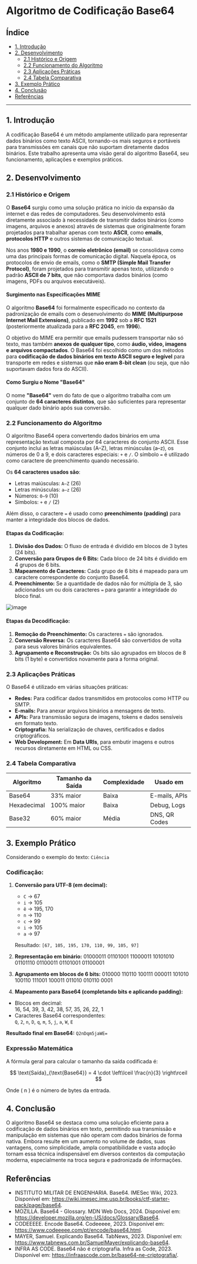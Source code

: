 # Algoritmo de Codificação Base64

## Índice

- [1. Introdução](#1-introdução)
- [2. Desenvolvimento](#2-desenvolvimento)
  - [2.1 Histórico e Origem](#21-histórico-e-origem)
  - [2.2 Funcionamento do Algoritmo](#22-funcionamento-do-algoritmo)
  - [2.3 Aplicações Práticas](#23-aplicações-práticas)
  - [2.4 Tabela Comparativa](#24-tabela-comparativa)
- [3. Exemplo Prático](#3-exemplo-prático)
- [4. Conclusão](#4-conclusão)
- [Referências](#referências)

---

## 1. Introdução

A codificação Base64 é um método amplamente utilizado para representar dados binários como texto ASCII, tornando-os mais seguros e portáveis para transmissões em canais que não suportam diretamente dados binários. Este trabalho apresenta uma visão geral do algoritmo Base64, seu funcionamento, aplicações e exemplos práticos.

## 2. Desenvolvimento

### 2.1 Histórico e Origem

O **Base64** surgiu como uma solução prática no início da expansão da internet e das redes de computadores. Seu desenvolvimento está diretamente associado à necessidade de transmitir dados binários (como imagens, arquivos e anexos) através de sistemas que originalmente foram projetados para trabalhar apenas com texto **ASCII**, como **emails**, **protocolos HTTP** e outros sistemas de comunicação textual.

Nos anos **1980 e 1990**, o **correio eletrônico (email)** se consolidava como uma das principais formas de comunicação digital. Naquela época, os protocolos de envio de emails, como o **SMTP (Simple Mail Transfer Protocol)**, foram projetados para transmitir apenas texto, utilizando o padrão **ASCII de 7 bits**, que não comportava dados binários (como imagens, PDFs ou arquivos executáveis).

#### Surgimento nas Especificações MIME

O algoritmo **Base64** foi formalmente especificado no contexto da padronização de emails com o desenvolvimento do **MIME (Multipurpose Internet Mail Extensions)**, publicado em **1992** sob a **RFC 1521** (posteriormente atualizada para a **RFC 2045**, em **1996**).

O objetivo do MIME era permitir que emails pudessem transportar não só texto, mas também **anexos de qualquer tipo**, como **áudio, vídeo, imagens e arquivos compactados**. O Base64 foi escolhido como um dos métodos para **codificação de dados binários em texto ASCII seguro e legível** para transporte em redes e sistemas que **não eram 8-bit clean** (ou seja, que não suportavam dados fora do ASCII).

#### Como Surgiu o Nome "Base64"

O nome **"Base64"** vem do fato de que o algoritmo trabalha com um conjunto de **64 caracteres distintos**, que são suficientes para representar qualquer dado binário após sua conversão.

### 2.2 Funcionamento do Algoritmo

O algoritmo Base64 opera convertendo dados binários em uma representação textual composta por 64 caracteres do conjunto ASCII. Esse conjunto inclui as letras maiúsculas (A–Z), letras minúsculas (a–z), os números de 0 a 9, e dois caracteres especiais: `+` e `/`. O símbolo `=` é utilizado como caractere de preenchimento quando necessário.

Os **64 caracteres usados são**:

- Letras maiúsculas: `A–Z` (26)
- Letras minúsculas: `a–z` (26)
- Números: `0–9` (10)
- Símbolos: `+` e `/` (2)

Além disso, o caractere `=` é usado como **preenchimento (padding)** para manter a integridade dos blocos de dados.

#### Etapas da Codificação:
1. **Divisão dos Dados:** O fluxo de entrada é dividido em blocos de 3 bytes (24 bits).
2. **Conversão para Grupos de 6 Bits:** Cada bloco de 24 bits é dividido em 4 grupos de 6 bits.
3. **Mapeamento de Caracteres:** Cada grupo de 6 bits é mapeado para um caractere correspondente do conjunto Base64.
4. **Preenchimento:** Se a quantidade de dados não for múltipla de 3, são adicionados um ou dois caracteres `=` para garantir a integridade do bloco final.

![image](https://github.com/user-attachments/assets/d34be3a3-c3c3-496b-a759-822f1bb72a62)

#### Etapas da Decodificação:
1. **Remoção do Preenchimento:** Os caracteres `=` são ignorados.
2. **Conversão Reversa:** Os caracteres Base64 são convertidos de volta para seus valores binários equivalentes.
3. **Agrupamento e Reconstrução:** Os bits são agrupados em blocos de 8 bits (1 byte) e convertidos novamente para a forma original.

### 2.3 Aplicações Práticas

O Base64 é utilizado em várias situações práticas:
- **Redes:** Para codificar dados transmitidos em protocolos como HTTP ou SMTP.
- **E-mails:** Para anexar arquivos binários a mensagens de texto.
- **APIs:** Para transmissão segura de imagens, tokens e dados sensíveis em formato texto.
- **Criptografia:** Na serialização de chaves, certificados e dados criptográficos.
- **Web Development:** Em **Data URIs**, para embutir imagens e outros recursos diretamente em HTML ou CSS.


### 2.4 Tabela Comparativa

| Algoritmo       | Tamanho da Saída | Complexidade | Usado em |
|----------------|------------------|--------------|----------|
| Base64         |  33% maior       | Baixa        | E-mails, APIs |
| Hexadecimal    | 100% maior       | Baixa        | Debug, Logs   |
| Base32         |  60% maior       | Média        | DNS, QR Codes |

## 3. Exemplo Prático

Considerando o exemplo do texto: `Ciência`

### Codificação:

1. **Conversão para UTF-8 (em decimal):**
   - `C` → 67  
   - `i` → 105  
   - `ê` → 195, 170  
   - `n` → 110  
   - `c` → 99  
   - `i` → 105  
   - `a` → 97  

   Resultado: `[67, 105, 195, 170, 110, 99, 105, 97]`

2. **Representação em binário:**
01000011 01101001 11000011 10101010 01101110 01100011 01101001 01100001

3. **Agrupamento em blocos de 6 bits:**
010000 110110 100111 000011 101010 100110 111001 100011 011010 010110 0001

4. **Mapeamento para Base64 (completando bits e aplicando padding):**  
- Blocos em decimal:  
  16, 54, 39, 3, 42, 38, 57, 35, 26, 22, 1  
- Caracteres Base64 correspondentes:  
  `Q`, `2`, `n`, `D`, `q`, `m`, `5`, `j`, `a`, `W`, `E`

**Resultado final em Base64:**
`Q2nDqm5jaWE=`

### Expressão Matemática

A fórmula geral para calcular o tamanho da saída codificada é:

$$
\text{Saída}_{\text{Base64}} = 4 \cdot \left\lceil \frac{n}{3} \right\rceil
$$

Onde \( n \) é o número de bytes da entrada.

## 4. Conclusão

O algoritmo Base64 se destaca como uma solução eficiente para a codificação de dados binários em texto, permitindo sua transmissão e manipulação em sistemas que não operam com dados binários de forma nativa. Embora resulte em um aumento no volume de dados, suas vantagens, como simplicidade, ampla compatibilidade e vasta adoção tornam essa técnica indispensável em diversos contextos da computação moderna, especialmente na troca segura e padronizada de informações.

## Referências

- INSTITUTO MILITAR DE ENGENHARIA. Base64. IMESec Wiki, 2023. Disponível em: https://wiki.imesec.ime.usp.br/books/ctf-starter-pack/page/base64.
- MOZILLA. Base64 - Glossary. MDN Web Docs, 2024. Disponível em: https://developer.mozilla.org/en-US/docs/Glossary/Base64.
- CODEEEEE. Encode Base64. Codeeeee, 2023. Disponível em: https://www.codeeeee.com/pt/encode/base64.html.
- MAYER, Samuel. Explicando Base64. TabNews, 2023. Disponível em: https://www.tabnews.com.br/SamuelMayer/explicando-base64.
- INFRA AS CODE. Base64 não é criptografia. Infra as Code, 2023. Disponível em: https://infraascode.com.br/base64-ne-criptografia/.
